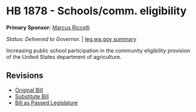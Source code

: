 # HB 1878 - Schools/comm. eligibility
**Primary Sponsor:** [Marcus Riccelli](/person/leg/marcus.riccelli.md)

*Status: Delivered to Governor.* | [leg.wa.gov summary](https://app.leg.wa.gov/billsummary?BillNumber=1878&Year=2021)

Increasing public school participation in the community eligibility provision of the United States department of agriculture.

## Revisions
* [Original Bill](1/)
* [Substitute Bill](S/)
* [Bill as Passed Legislature](S.PL/)